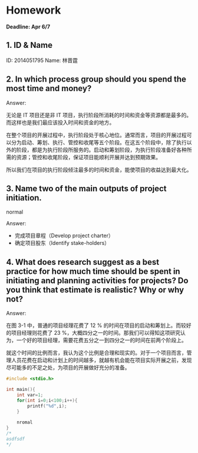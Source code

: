 # Homework

**Deadline: Apr 6/7**

## 1. ID & Name

ID: 2014051795
Name: 林晋霆

## 2. In which process group should you spend the most time and money?

Answer:

无论是 IT 项目还是非 IT 项目，执行阶段所消耗的时间和资金等资源都是最多的。而这样也是我们最应该投入时间和资金的地方。

在整个项目的开展过程中，执行阶段处于核心地位。通常而言，项目的开展过程可以分为启动、筹划、执行、管控和收尾等五个阶段。在这五个阶段中，除了执行以外的阶段，都是为执行阶段所服务的。启动和筹划阶段，为执行阶段准备好各种所需的资源；管控和收尾阶段，保证项目能顺利开展并达到预期效果。

所以我们在项目的执行阶段倾注最多的时间和资金，能使项目的收益达到最大化。

## 3. Name two of the main outputs of project initiation.


normal

Answer:

+ 完成项目章程（Develop project charter）
+ 确定项目股东（Identify stake-holders）

## 4. What does research suggest as a best practice for how much time should be spent in initiating and planning activities for projects? Do you think that estimate is realistic? Why or why not?

Answer:

在图 3-1 中，普通的项目经理花费了 12 % 的时间在项目的启动和筹划上。而较好的项目经理则花费了 23 %，大概四分之一的时间。那我们可以得知这项研究认为，一个好的项目经理，需要花费五分之一到四分之一的时间在前两个阶段上。

就这个时间的比例而言，我认为这个比例是合理和现实的。对于一个项目而言，管理人员花费在启动和计划上的时间越多，就越有机会能在项目实际开展之前，发现尽可能多的不足之处，为项目的开展做好充分的准备。

```C
#include <stdio.h>

int main(){
    int var=1;
    for(int i=0;i<100;i++){
        printf("%d",i);
    }
    
    nromal
}
/*
asdfsdf 
*/
```
